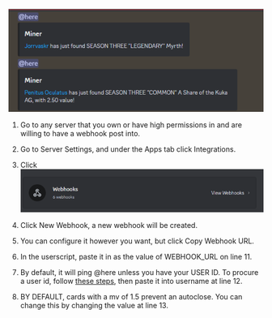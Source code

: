 ![Miner in action](image-1.png)

1. Go to any server that you own or have high permissions in and are willing to have a webhook post into.

2. Go to Server Settings, and under the Apps tab click Integrations.

3. Click
![View webhooks](image.png)

4. Click New Webhook, a new webhook will be created.

5. You can configure it however you want, but click Copy Webhook URL.

6. In the userscript, paste it in as the value of WEBHOOK_URL on line 11.

7. By default, it will ping @here unless you have your USER ID. To procure a user id, follow [these steps](https://support.discord.com/hc/en-us/articles/206346498-Where-can-I-find-my-User-Server-Message-ID), then paste it into username at line 12.

8. BY DEFAULT, cards with a mv of 1.5 prevent an autoclose. You can change this by changing the value at line 13.